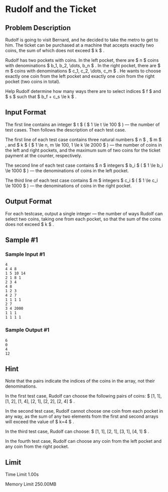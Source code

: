 # Rudolf and the Ticket

## Problem Description

Rudolf is going to visit Bernard, and he decided to take the metro to get to him. The ticket can be purchased at a machine that accepts exactly two coins, the sum of which does not exceed $ k $ .

Rudolf has two pockets with coins. In the left pocket, there are $ n $ coins with denominations $ b_1, b_2, \dots, b_n $ . In the right pocket, there are $ m $ coins with denominations $ c_1, c_2, \dots, c_m $ . He wants to choose exactly one coin from the left pocket and exactly one coin from the right pocket (two coins in total).

Help Rudolf determine how many ways there are to select indices $ f $ and $ s $ such that $ b_f + c_s \le k $ .

## Input Format

The first line contains an integer $ t $ ( $ 1 \le t \le 100 $ ) — the number of test cases. Then follows the description of each test case.

The first line of each test case contains three natural numbers $ n $ , $ m $ , and $ k $ ( $ 1 \le n, m \le 100, 1 \le k \le 2000 $ ) — the number of coins in the left and right pockets, and the maximum sum of two coins for the ticket payment at the counter, respectively.

The second line of each test case contains $ n $ integers $ b_i $ ( $ 1 \le b_i \le 1000 $ ) — the denominations of coins in the left pocket.

The third line of each test case contains $ m $ integers $ c_i $ ( $ 1 \le c_i \le 1000 $ ) — the denominations of coins in the right pocket.

## Output Format

For each testcase, output a single integer — the number of ways Rudolf can select two coins, taking one from each pocket, so that the sum of the coins does not exceed $ k $ .

## Sample #1

### Sample Input #1

```
4
4 4 8
1 5 10 14
2 1 8 1
2 3 4
4 8
1 2 3
4 2 7
1 1 1 1
2 7
3 4 2000
1 1 1
1 1 1 1
```

### Sample Output #1

```
6
0
4
12
```

## Hint

Note that the pairs indicate the indices of the coins in the array, not their denominations.

In the first test case, Rudolf can choose the following pairs of coins: $ [1, 1], [1, 2], [1, 4], [2, 1], [2, 2], [2, 4] $ .

In the second test case, Rudolf cannot choose one coin from each pocket in any way, as the sum of any two elements from the first and second arrays will exceed the value of $ k=4 $ .

In the third test case, Rudolf can choose: $ [1, 1], [2, 1], [3, 1], [4, 1] $ .

In the fourth test case, Rudolf can choose any coin from the left pocket and any coin from the right pocket.

## Limit



Time Limit
1.00s

Memory Limit
250.00MB